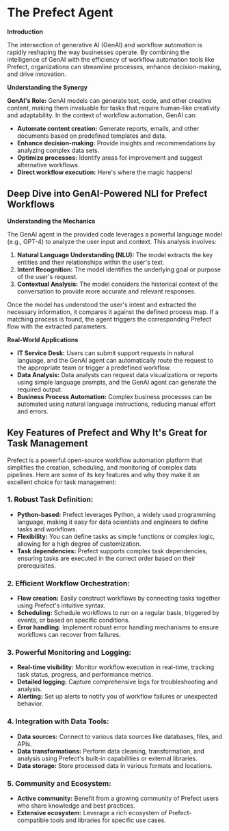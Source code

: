 # The Prefect Agent

**Introduction**

The intersection of generative AI (GenAI) and workflow automation is rapidly reshaping the way businesses operate. By combining the intelligence of GenAI with the efficiency of workflow automation tools like Prefect, organizations can streamline processes, enhance decision-making, and drive innovation.

**Understanding the Synergy**

**GenAI's Role:** GenAI models can generate text, code, and other creative content, making them invaluable for tasks that require human-like creativity and adaptability. In the context of workflow automation, GenAI can:

* **Automate content creation:** Generate reports, emails, and other documents based on predefined templates and data.
* **Enhance decision-making:** Provide insights and recommendations by analyzing complex data sets.
* **Optimize processes:** Identify areas for improvement and suggest alternative workflows.
* **Direct workflow execution:** Here's where the magic happens!

## **Deep Dive into GenAI-Powered NLI for Prefect Workflows**

**Understanding the Mechanics**

The GenAI agent in the provided code leverages a powerful language model (e.g., GPT-4) to analyze the user input and context. This analysis involves:

1. **Natural Language Understanding (NLU):** The model extracts the key entities and their relationships within the user's text.
2. **Intent Recognition:** The model identifies the underlying goal or purpose of the user's request.
3. **Contextual Analysis:** The model considers the historical context of the conversation to provide more accurate and relevant responses.

Once the model has understood the user's intent and extracted the necessary information, it compares it against the defined process map. If a matching process is found, the agent triggers the corresponding Prefect flow with the extracted parameters.

**Real-World Applications**

* **IT Service Desk:** Users can submit support requests in natural language, and the GenAI agent can automatically route the request to the appropriate team or trigger a predefined workflow.
* **Data Analysis:** Data analysts can request data visualizations or reports using simple language prompts, and the GenAI agent can generate the required output.
* **Business Process Automation:** Complex business processes can be automated using natural language instructions, reducing manual effort and errors.

## Key Features of Prefect and Why It's Great for Task Management

Prefect is a powerful open-source workflow automation platform that simplifies the creation, scheduling, and monitoring of complex data pipelines. Here are some of its key features and why they make it an excellent choice for task management:

### 1. **Robust Task Definition:**
* **Python-based:** Prefect leverages Python, a widely used programming language, making it easy for data scientists and engineers to define tasks and workflows.
* **Flexibility:** You can define tasks as simple functions or complex logic, allowing for a high degree of customization.
* **Task dependencies:** Prefect supports complex task dependencies, ensuring tasks are executed in the correct order based on their prerequisites.

### 2. **Efficient Workflow Orchestration:**
* **Flow creation:** Easily construct workflows by connecting tasks together using Prefect's intuitive syntax.
* **Scheduling:** Schedule workflows to run on a regular basis, triggered by events, or based on specific conditions.
* **Error handling:** Implement robust error handling mechanisms to ensure workflows can recover from failures.

### 3. **Powerful Monitoring and Logging:**
* **Real-time visibility:** Monitor workflow execution in real-time, tracking task status, progress, and performance metrics.
* **Detailed logging:** Capture comprehensive logs for troubleshooting and analysis.
* **Alerting:** Set up alerts to notify you of workflow failures or unexpected behavior.

### 4. **Integration with Data Tools:**
* **Data sources:** Connect to various data sources like databases, files, and APIs.
* **Data transformations:** Perform data cleaning, transformation, and analysis using Prefect's built-in capabilities or external libraries.
* **Data storage:** Store processed data in various formats and locations.

### 5. **Community and Ecosystem:**
* **Active community:** Benefit from a growing community of Prefect users who share knowledge and best practices.
* **Extensive ecosystem:** Leverage a rich ecosystem of Prefect-compatible tools and libraries for specific use cases.
